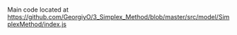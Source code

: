 ###
Main code located at
https://github.com/GeorgiyO/3_Simplex_Method/blob/master/src/model/SimplexMethod/index.js